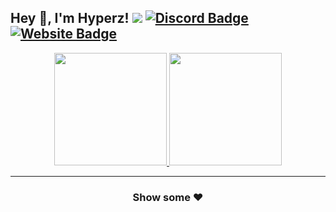 ## Hey 👋, I'm Hyperz! ![](https://komarev.com/ghpvc/?username=FusionsDev&label=Views&color=lightgrey&style=flat) [![Discord Badge](https://img.shields.io/badge/-Discord-9B9B9B?style=flat-square&logo=Discord&logoColor=white)](https://fusions.dev/discord) [![Website Badge](https://img.shields.io/badge/Website-9B9B9B?style=flat-square&logo=google-chrome&logoColor=white)](https://fusions.dev/)


<p align="center">
<a href="https://github.com/FusionsDev">
  <img height="180em" src="https://github-readme-stats.vercel.app/api?username=FusionsDev&show_icons=true&title_color=5865F2&icon_color=5865F2&text_color=FFFFFF&bg_color=171B23&include_all_commits=true&count_private=true"/>
  <img height="180em" src="https://github-readme-stats.vercel.app/api/top-langs/?username=FusionsDev&layout=compact&langs_count=8&title_color=5865F2&icon_color=5865F2&text_color=FFFFFF&bg_color=171B23"/>
</a>
</p>

---

<h3 align=center>Show some ❤️</h3>
